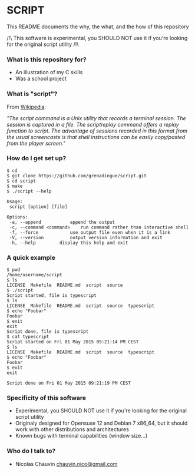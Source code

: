 # SCRIPT #

This README documents the why, the what, and the how of this repository

/!\ This software is experimental, you SHOULD NOT use it if you're looking for the original script utility /!\


### What is this repository for? ###

* An illustration of my C skills
* Was a school project

### What is "script"? ###

From [Wikipedia](http://en.wikipedia.org/wiki/Script_%28Unix%29):

*"The script command is a Unix utility that records a terminal session. The session is captured in a file. The scriptreplay command offers a replay function to script. The advantage of sessions recorded in this format from the usual screencasts is that shell instructions can be easily copy/pasted from the player screen."*


### How do I get set up? ###

```
$ cd
$ git clone https://github.com/grenadingue/script.git
$ cd script
$ make
$ ./script --help

Usage:
 script [option] [file]

Options:
 -a, --append			append the output
 -c, --command <command>	run command rather than interactive shell
 -f, --force			use output file even when it is a link
 -V, --version			output version information and exit
 -h, --help			display this help and exit
```

### A quick example ###

```
$ pwd
/home/username/script
$ ls
LICENSE  Makefile  README.md  script  source
$ ./script
Script started, file is typescript
$ ls
LICENSE  Makefile  README.md  script  source  typescript
$ echo "Foobar"
Foobar
$ exit
exit
Script done, file is typescript
$ cat typescript
Script started on Fri 01 May 2015 09:21:14 PM CEST
$ ls
LICENSE  Makefile  README.md  script  source  typescript
$ echo "Foobar"
Foobar
$ exit
exit

Script done on Fri 01 May 2015 09:21:19 PM CEST
```

### Specificity of this software ###

* Experimental, you SHOULD NOT use it if you're looking for the original script utility
* Originaly designed for Opensuse 12 and Debian 7 x86_64, but it should work with other distributions and architectures
* Known bugs with terminal capabilities (window size...)

### Who do I talk to? ###

* Nicolas Chauvin <chauvin.nico@gmail.com>
